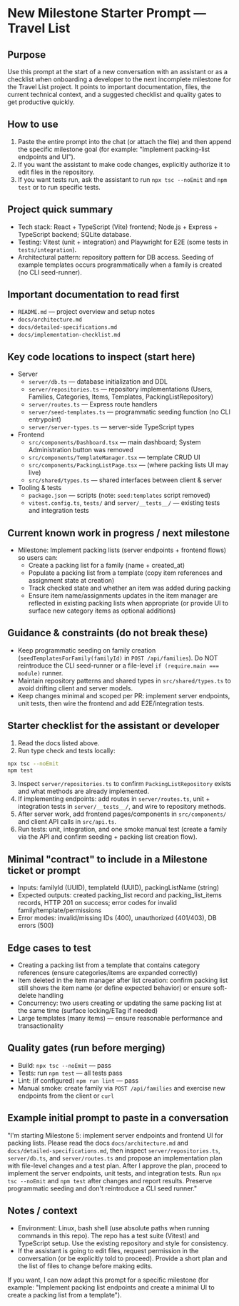 # New Milestone Starter Prompt — Travel List

Purpose
-------
Use this prompt at the start of a new conversation with an assistant or as a checklist when onboarding a developer to the next incomplete milestone for the Travel List project. It points to important documentation, files, the current technical context, and a suggested checklist and quality gates to get productive quickly.

How to use
---------
1. Paste the entire prompt into the chat (or attach the file) and then append the specific milestone goal (for example: "Implement packing-list endpoints and UI").
2. If you want the assistant to make code changes, explicitly authorize it to edit files in the repository.
3. If you want tests run, ask the assistant to run `npx tsc --noEmit` and `npm test` or to run specific tests.

Project quick summary
---------------------
- Tech stack: React + TypeScript (Vite) frontend; Node.js + Express + TypeScript backend; SQLite database.
- Testing: Vitest (unit + integration) and Playwright for E2E (some tests in `tests/integration`).
- Architectural pattern: repository pattern for DB access. Seeding of example templates occurs programmatically when a family is created (no CLI seed-runner).

Important documentation to read first
-----------------------------------
- `README.md` — project overview and setup notes
- `docs/architecture.md`
- `docs/detailed-specifications.md`
- `docs/implementation-checklist.md`

Key code locations to inspect (start here)
-----------------------------------------
- Server
  - `server/db.ts` — database initialization and DDL
  - `server/repositories.ts` — repository implementations (Users, Families, Categories, Items, Templates, PackingListRepository)
  - `server/routes.ts` — Express route handlers
  - `server/seed-templates.ts` — programmatic seeding function (no CLI entrypoint)
  - `server/server-types.ts` — server-side TypeScript types
- Frontend
  - `src/components/Dashboard.tsx` — main dashboard; System Administration button was removed
  - `src/components/TemplateManager.tsx` — template CRUD UI
  - `src/components/PackingListPage.tsx` — (where packing lists UI may live)
  - `src/shared/types.ts` — shared interfaces between client & server
- Tooling & tests
  - `package.json` — scripts (note: `seed:templates` script removed)
  - `vitest.config.ts`, `tests/` and `server/__tests__/` — existing tests and integration tests

Current known work in progress / next milestone
----------------------------------------------
- Milestone: Implement packing lists (server endpoints + frontend flows) so users can:
  - Create a packing list for a family (name + created_at)
  - Populate a packing list from a template (copy item references and assignment state at creation)
  - Track checked state and whether an item was added during packing
  - Ensure item name/assignments updates in the item manager are reflected in existing packing lists when appropriate (or provide UI to surface new category items as optional additions)

Guidance & constraints (do not break these)
-------------------------------------------
- Keep programmatic seeding on family creation (`seedTemplatesForFamily(familyId)` in `POST /api/families`). Do NOT reintroduce the CLI seed-runner or a file-level `if (require.main === module)` runner.
- Maintain repository patterns and shared types in `src/shared/types.ts` to avoid drifting client and server models.
- Keep changes minimal and scoped per PR: implement server endpoints, unit tests, then wire the frontend and add E2E/integration tests.

Starter checklist for the assistant or developer
-----------------------------------------------
1. Read the docs listed above.
2. Run type check and tests locally:

```bash
npx tsc --noEmit
npm test
```

3. Inspect `server/repositories.ts` to confirm `PackingListRepository` exists and what methods are already implemented.
4. If implementing endpoints: add routes in `server/routes.ts`, unit + integration tests in `server/__tests__/`, and wire to repository methods.
5. After server work, add frontend pages/components in `src/components/` and client API calls in `src/api.ts`.
6. Run tests: unit, integration, and one smoke manual test (create a family via the API and confirm seeding + packing list creation flow).

Minimal "contract" to include in a Milestone ticket or prompt
-------------------------------------------------------------
- Inputs: familyId (UUID), templateId (UUID), packingListName (string)
- Expected outputs: created packing_list record and packing_list_items records, HTTP 201 on success; error codes for invalid family/template/permissions
- Error modes: invalid/missing IDs (400), unauthorized (401/403), DB errors (500)

Edge cases to test
------------------
- Creating a packing list from a template that contains category references (ensure categories/items are expanded correctly)
- Item deleted in the item manager after list creation: confirm packing list still shows the item name (or define expected behavior) or ensure soft-delete handling
- Concurrency: two users creating or updating the same packing list at the same time (surface locking/ETag if needed)
- Large templates (many items) — ensure reasonable performance and transactionality

Quality gates (run before merging)
----------------------------------
- Build: `npx tsc --noEmit` — pass
- Tests: run `npm test` — all tests pass
- Lint: (if configured) `npm run lint` — pass
- Manual smoke: create family via `POST /api/families` and exercise new endpoints from the client or `curl`

Example initial prompt to paste in a conversation
-------------------------------------------------
"I'm starting Milestone 5: implement server endpoints and frontend UI for packing lists. Please read the docs `docs/architecture.md` and `docs/detailed-specifications.md`, then inspect `server/repositories.ts`, `server/db.ts`, and `server/routes.ts` and propose an implementation plan with file-level changes and a test plan. After I approve the plan, proceed to implement the server endpoints, unit tests, and integration tests. Run `npx tsc --noEmit` and `npm test` after changes and report results. Preserve programmatic seeding and don't reintroduce a CLI seed runner."

Notes / context
---------------
- Environment: Linux, bash shell (use absolute paths when running commands in this repo). The repo has a test suite (Vitest) and TypeScript setup. Use the existing repository and style for consistency.
- If the assistant is going to edit files, request permission in the conversation (or be explicitly told to proceed). Provide a short plan and the list of files to change before making edits.

If you want, I can now adapt this prompt for a specific milestone (for example: "Implement packing list endpoints and create a minimal UI to create a packing list from a template").
